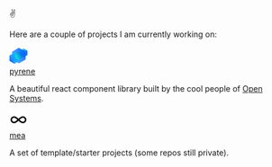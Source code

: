 ✌️

Here are a couple of projects I am currently working on:

![pyrene](pyrene.png)\
[pyrene](https://github.com/open-ch/pyrene)

A beautiful react component library built by the cool people of [Open Systems](https://github.com/open-ch).

![pyrene](mea.png)\
[mea](https://github.com/kameataumea/kameataumea)

A set of template/starter projects (some repos still private).
